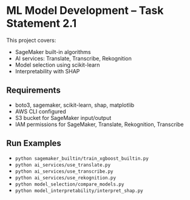 
# ML Model Development – Task Statement 2.1

This project covers:
- SageMaker built-in algorithms
- AI services: Translate, Transcribe, Rekognition
- Model selection using scikit-learn
- Interpretability with SHAP

## Requirements
- boto3, sagemaker, scikit-learn, shap, matplotlib
- AWS CLI configured
- S3 bucket for SageMaker input/output
- IAM permissions for SageMaker, Translate, Rekognition, Transcribe

## Run Examples
- `python sagemaker_builtin/train_xgboost_builtin.py`
- `python ai_services/use_translate.py`
- `python ai_services/use_transcribe.py`
- `python ai_services/use_rekognition.py`
- `python model_selection/compare_models.py`
- `python model_interpretability/interpret_shap.py`
